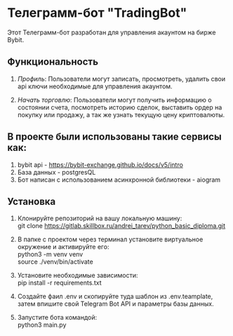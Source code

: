 # Телеграмм-бот "TradingBot"

Этот Телеграмм-бот разработан для управления акаунтом на бирже Bybit.


## Функциональность

1. *Профиль*: Пользователи могут записать, просмотреть, удалить свои api ключи необходимые для управления акаунтом.

2. *Начать торговлю*: Пользователи могут получить информацию о состоянии счета, посмотреть историю сделок, 
    выставить ордер на покупку или продажу, а так же узнать текущую цену криптовалюты.


## В проекте были использованы такие сервисы как:
1. bybit api - https://bybit-exchange.github.io/docs/v5/intro
2. База данных - postgresQL
3. Бот написан с использованием асинхронной библиотеки - aiogram

## Установка

1. Клонируйте репозиторий на вашу локальную машину:  
   git clone https://gitlab.skillbox.ru/andrei_tarev/python_basic_diploma.git

2. В папке с проектом через терминал установите виртуальное окружение и активируйте его:  
   python3 -m venv venv  
   source ./venv/bin/activate

3. Установите необходимые зависимости:  
   pip install -r requirements.txt

3. Создайте фаил .env и скопируйте туда шаблон из .env.teamplate, затем впишите свой Telegram Bot API и параметры базы данных.

4. Запустите бота командой:  
   python3 main.py
